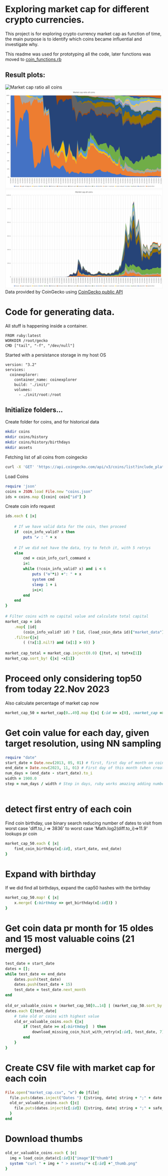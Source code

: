 # Exploring market cap for different crypto currencies.
This project is for exploring crypto currency market cap as function of time, the main purpose is to identify which coins became influential and investigate why.

This readme was used for prototyping all the code, later functions was moved to [coin_functions.rb](coin_functions.rb)

## Result plots:

![Market cap ratio all coins](plots/market_cap_ratio_all.png)
![Market cap ratio alt coins](plots/market_cap_ratio_alt_coins.png)
![Market cap alt coins](plots/market_cap_alt_coins.png)
Data provided by CoinGecko using [CoinGecko public API ](https://www.coingecko.com/api/documentation) 

# Code for generating data.
All stuff is happening inside a container.
```docker
FROM ruby:latest
WORKDIR /root/gecko
CMD ["tail", "-f", "/dev/null"] 
```

Started with a persistance storage in my host OS
```docker
version: "3.2"
services:
  coinexplorer:
    container_name: coinexplorer
    build: './init/'
    volumes:
      - ./init/root:/root 
```

## Initialize folders...
Create folder for coins, and for historical data
```bash
mkdir coins
mkdir coins/history
mkdir coins/history/birthdays
mkdir assets
```

Fetching list of all coins from coingecko
```bash
curl -X 'GET' 'https://api.coingecko.com/api/v3/coins/list?include_platform=true' -H 'accept: application/json' >> coins.json
```

Load Coins
```ruby
require 'json'
coins = JSON.load File.new "coins.json"
ids = coins.map {|coin| coin["id"] }
```

Create coin info request
```ruby
ids.each { |x|

    # If we have valid data for the coin, then proceed
    if  coin_info_valid? x then
        puts "✔ : " + x

    # If we did not have the data, try to fetch it, with 5 retrys
    else
        cmd = coin_info_curl_command x
        i=1
        while (!coin_info_valid? x) and i < 6
            puts ("⚙"*i) +": " + x
            system cmd
            sleep 1 + i
            i=i+1
        end
    end
}

# Filter coins with no capital value and calculate total capital
market_cap = ids
    .map{ |id| 
        (coin_info_valid? id) ? [id, (load_coin_data id)["market_data"]["market_cap"]["usd"]] : [id, 0] }
    .filter{|x| 
        ( (!x[1].nil?) and (x[1] > 0)) }

market_cap_total = market_cap.inject(0.0) {|tot, x| tot+x[1]}
market_cap.sort_by! {|x| -x[1]}
```

# Proceed only considering top50 from today 22.Nov 2023
Also calculate percentage of market cap now
```ruby
market_cap_50 = market_cap[0..49].map {|x| {:id => x[0], :market_cap =>  x[1], :cap_ratio =>  x[1]/market_cap_total} }
```

# Get coin value for each day, given target resolution, using NN sampling
```ruby
require "date"
start_date = Date.new(2013, 05, 01) # first, first day of month on coin gecko with any valid data
end_date = Date.new(2023, 11, 01) # First day of this month (when creating script)
num_days = (end_date - start_date).to_i
width = 1900.0
step = num_days / width # Step in days, ruby works amazing adding numbers as days respecting remainders as fraction of days
 
```
# detect first entry of each coin
Find coin birthday, use binary search reducing number of dates to visit from worst case 'diff.to_i => 3836' to worst case 'Math.log2(diff.to_i)=>11.9' lookups pr coin
```ruby
market_cap_50.each { |x|
    find_coin_birthday(x[:id], start_date, end_date)
}
```

# Expand with birthday
If we did find all birthdays, 
expand the cap50 hashes with the birthday
```ruby
market_cap_50.map! { |x|
    x.merge( {:birthday => get_birthday(x[:id])} )
}
```

# Get coin data pr month for 15 oldes and 15 most valuable coins (21 merged)
```ruby
test_date = start_date
dates = [];
while test_date <= end_date
    dates.push(test_date)
    dates.push(test_date + 15)
    test_date = test_date.next_month
end

old_or_valuable_coins = (market_cap_50[0..14] | (market_cap_50.sort_by {|x| x[:birthday]}[0..14])).sort_by {|x| x[:birthday]}
dates.each {|test_date|
    # take old or coins with highest value
    old_or_valuable_coins.each {|x| 
        if (test_date >= x[:birthday]  ) then
            download_missing_coin_hist_with_retry(x[:id], test_date, 7)
        end
    }
}
```

# Create CSV file with market cap for each coin
```ruby
File.open("market_cap.csv", "w") do |file|
  file.puts(dates.inject("Dates ") {|string, date| string + ";" + date.strftime("%Y-%m-%d")})
  old_or_valuable_coins.each {|c|
    file.puts(dates.inject(c[:id]) {|string, date| string + ";" + safe_get_coin_market_cap(c[:id], date).to_s} )
  }
end
```

# Download thumbs
```ruby
old_or_valuable_coins.each { |c|
  img = load_coin_data(c[:id])["image"]["thumb"]
  system "curl " + img + " > assets/"+ c[:id] +"_thumb.png"
}
```
